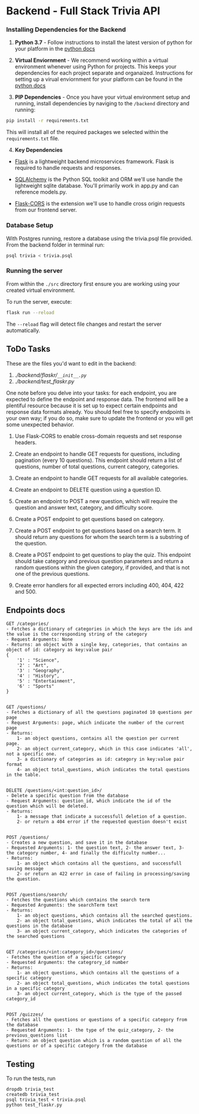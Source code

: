 # Backend - Full Stack Trivia API 

### Installing Dependencies for the Backend

1. **Python 3.7** - Follow instructions to install the latest version of python for your platform in the [python docs](https://docs.python.org/3/using/unix.html#getting-and-installing-the-latest-version-of-python)


2. **Virtual Enviornment** - We recommend working within a virtual environment whenever using Python for projects. This keeps your dependencies for each project separate and organaized. Instructions for setting up a virual enviornment for your platform can be found in the [python docs](https://packaging.python.org/guides/installing-using-pip-and-virtual-environments/)


3. **PIP Dependencies** - Once you have your virtual environment setup and running, install dependencies by naviging to the `/backend` directory and running:
```bash
pip install -r requirements.txt
```
This will install all of the required packages we selected within the `requirements.txt` file.


4. **Key Dependencies**
 - [Flask](http://flask.pocoo.org/)  is a lightweight backend microservices framework. Flask is required to handle requests and responses.

 - [SQLAlchemy](https://www.sqlalchemy.org/) is the Python SQL toolkit and ORM we'll use handle the lightweight sqlite database. You'll primarily work in app.py and can reference models.py. 

 - [Flask-CORS](https://flask-cors.readthedocs.io/en/latest/#) is the extension we'll use to handle cross origin requests from our frontend server. 

### Database Setup
With Postgres running, restore a database using the trivia.psql file provided. From the backend folder in terminal run:
```bash
psql trivia < trivia.psql
```

### Running the server

From within the `./src` directory first ensure you are working using your created virtual environment.

To run the server, execute:

```bash
flask run --reload
```

The `--reload` flag will detect file changes and restart the server automatically.

## ToDo Tasks
These are the files you'd want to edit in the backend:

1. *./backend/flaskr/`__init__.py`*
2. *./backend/test_flaskr.py*


One note before you delve into your tasks: for each endpoint, you are expected to define the endpoint and response data. The frontend will be a plentiful resource because it is set up to expect certain endpoints and response data formats already. You should feel free to specify endpoints in your own way; if you do so, make sure to update the frontend or you will get some unexpected behavior. 

1. Use Flask-CORS to enable cross-domain requests and set response headers. 


2. Create an endpoint to handle GET requests for questions, including pagination (every 10 questions). This endpoint should return a list of questions, number of total questions, current category, categories. 


3. Create an endpoint to handle GET requests for all available categories. 


4. Create an endpoint to DELETE question using a question ID. 


5. Create an endpoint to POST a new question, which will require the question and answer text, category, and difficulty score. 


6. Create a POST endpoint to get questions based on category. 


7. Create a POST endpoint to get questions based on a search term. It should return any questions for whom the search term is a substring of the question. 


8. Create a POST endpoint to get questions to play the quiz. This endpoint should take category and previous question parameters and return a random questions within the given category, if provided, and that is not one of the previous questions. 


9. Create error handlers for all expected errors including 400, 404, 422 and 500. 


## Endpoints docs
```
GET /categories/
- Fetches a dictionary of categories in which the keys are the ids and the value is the corresponding string of the category
- Request Arguments: None
- Returns: an object with a single key, categories, that contains an object of id: category as key:value pair
{
    '1' : "Science",
    '2' : "Art",
    '3' : "Geography",
    '4' : "History",
    '5' : "Entertainment",
    '6' : "Sports"
}


GET /questions/
- Fetches a dictionary of all the questions paginated 10 questions per page
- Request Arguments: page, which indicate the number of the current page
- Returns: 
    1- an object questions, contains all the question per current page.
    2- an object current_category, which in this case indicates 'all', not a specific one.
    3- a dictionary of categories as id: category in key:value pair format
    4- an object total_questions, which indicates the total questions in the table.


DELETE /questions/<int:question_id>/
- Delete a specific question from the database
- Request Arguments: question_id, which indicate the id of the question which will be deleted.
- Returns:
    1- a message that indicate a successfull deletion of a question.
    2- or return a 404 error if the requested question doesn't exist


POST /questions/
- Creates a new question, and save it in the database
- Requested Arguments: 1- the question text, 2- the answer text, 3- the category number, 4- and finally the difficulty number...
- Returns: 
    1- an object which contains all the questions, and successfull saving message
    2- or return an 422 error in case of failing in processing/saving the question.


POST /questions/search/
- Fetches the questions which contains the search term
- Requested Arguments: the searchTerm text
- Returns:
    1- an object questions, which contains all the searched questions.
    2- an object total_questions, which indicates the total of all the questions in the database
    3- an object current_category, which indicates the categories of the searched questions


GET /categories/<int:category_id>/questions/
- Fetches the question of a specific category
- Requested Arguments: the categrory_id number
- Returns:
    1- an object questions, which contains all the questions of a specific category
    2- an object total_questions, which indicates the total questions in a specific category
    3- an object current_category, which is the type of the passed category_id


POST /quizzes/
- Fetches all the questions or questions of a specific category from the database
- Requested Arguments: 1- the type of the quiz_category, 2- the previous_questions list
- Return: an object question which is a random question of all the questions or of a specific category from the database
```


## Testing
To run the tests, run
```
dropdb trivia_test
createdb trivia_test
psql trivia_test < trivia.psql
python test_flaskr.py
```
